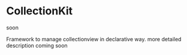 # CollectionKit
soon

Framework to manage collectionview in declarative way. more detailed description coming soon

